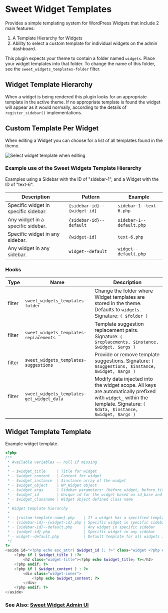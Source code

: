 # Sweet Widget Templates

Provides a simple templating system for WordPress Widgets that include 2 main features:

1. A Template Hierarchy for Widgets
2. Ability to select a custom template for individual widgets on the admin dashboard.

This plugin expects your theme to contain a folder named `widgets`. Place your widget templates into that folder. To change the name of this folder, see the `sweet_widgets_templates-folder` filter.

## Widget Template Hierarchy

When a widget is being rendered this plugin looks for an appropriate template in the active theme. If no appropriate template is found the widget will appear as it would normally, according to the details of `register_sidebar()` implementations.

## Custom Template Per Widget

When editing a Widget you can choose for a list of all templates found in the theme.

![Select widget template when editing](http://public.daggerhart.com/images/sweet-widgets/sweet-widgets-templates.jpg)

### Example use of the Sweet Widgets Template Hierarchy

Examples using a Sidebar with the ID of "sidebar-1", and a Widget with the ID of "text-6".

Description | Pattern | Example
---|---|---
Specific widget in specific sidebar. | `{sidebar-id}--{widget-id}` | `sidebar-1--text-6.php`
Any widget in a specific sidebar. | `{sidebar-id}--default` | `sidebar-1--default.php`
Specific widget in any sidebar. | `{widget-id}` | `text-6.php`
Any widget in any sidebar. | `widget--default` | `widget--default.php`

### Hooks

Type | Name | Description
---|---|---
filter | `sweet_widgets_templates-folder` | Change the folder where Widget templates are stored in the theme. Defaults to `widgets`. Signature: `( $folder )`
filter | `sweet_widgets_templates-replacements` | Template suggestion replacement pairs. Signature: `( $replacements, $instance, $widget, $args )`
filter | `sweet_widgets_templates-suggestions` | Provide or remove template suggestions. Signature: `( $suggestions, $instance, $widget, $args )`
filter | `sweet_widgets_templates-get_widget_data` | Modify data injected into the widget scope. All keys are automatically prefixed with `widget_` within the template. Signature: `( $data, $instance, $widget, $args )`

## Widget Template Template

Example widget template.

```php
<?php
/**
 * Available variables -- null if missing
 *
 * - $widget_title     | Title for widget
 * - $widget_content   | Content for widget
 * - $widget_instance  | $instance array of the widget
 * - $widget_object    | WP_Widget object
 * - $widget_args      | Sidebar parameters: (before_widget, before_title, etc...)
 * - $widget_id        | Unique id for the widget based on id_base and number
 * - $widget_classname | Widget object defined class name
 * 
 * Widget template hierarchy
 *
 * - {custom-template-name}.php    | If a widget has a specified template name in the Admin Dashboard, that template name takes priority.
 * - {sidebar-id}--{widget-id}.php | Specific widget in specific sidebar
 * - {sidebar-id}--default.php     | Any widget in specific sidebar
 * - {widget-id}.php               | Specific widget in any sidebar
 * - widget--default.php           | Default template for all widgets in all sidebars
 */
?>
<aside id="<?php echo esc_attr( $widget_id ); ?>" class="widget <?php echo esc_attr( $widget_classname ); ?>">
	<?php if ( $widget_title ) :?>
		<h2 class="widget-title"><?php echo $widget_title; ?></h2>
	<?php endif; ?>
	<?php if ( $widget_content ) : ?>
		<div class="widget-inner">
			<?php echo $widget_content; ?>
		</div>
	<?php endif; ?>
</aside>
```

### See Also: [Sweet Widget Admin UI](https://github.com/daggerhart/sweet-widget-admin-ui) 